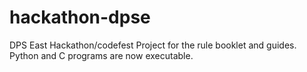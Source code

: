 # hackathon-dpse
DPS East Hackathon/codefest Project for the rule booklet and guides.
Python and C programs are now executable.
